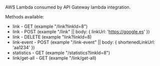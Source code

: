 AWS Lambda consumed by API Gateway lambda integration.

Methods available:

- link - GET (example "/link?linkId=8")
- link - POST (example "/link" || body: { linkUrl: 'https://google.es' })
- link - DELETE (example "link?linkId=8)
- link-event - POST (example "/link-event" || body: { shortenedLinkUrl: 'aa1234' })
- statistics - GET (example "/statistics?linkId=8")
- link/get-all - GET (example "/link/get-all)
